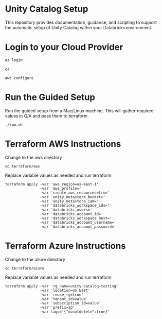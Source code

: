 # Unity Catalog Setup
This repository provides documentation, guidance, and scripting to support the automatic setup of Unity Catalog within your Databricks environment.

# Login to your Cloud Provider
`az login`

or 

`aws configure`

# Run the Guided Setup
Run the guided setup from a Mac/Linux machine. This will gather required values in Q/A and pass them to terraform.

```commandline
./run.sh
```

# Terraform AWS Instructions
Change to the aws directory
```commandline
cd terraform/aws
```

Replace variable values as needed and run terraform

```commandline
terraform apply -var 'aws_region=us-east-1'
                -var 'aws_profile='
                -var 'create_aws_resources=true'
                -var 'unity_metastore_bucket='
                -var 'unity_metastore_iam='
                -var 'databricks_workspace_ids='
                -var 'databricks_users='
                -var 'databricks_account_id='
                -var 'databricks_workspace_host='
                -var 'databricks_account_username='
                -var 'databricks_account_password='
```

# Terraform Azure Instructions
Change to the azure directory
```
cd terraform/azure
```

Replace variable values as needed and run terraform
```commandline
terraform apply -var 'rg_name=unity-catalog-testing' 
                -var 'location=US East'
                -var 'reuse_rg=true' 
                -var 'tenant_id=value' 
                -var 'subscription_id=value' 
                -var 'prefix=zp' 
                -var tags='{"donotdelete":true}'
```
